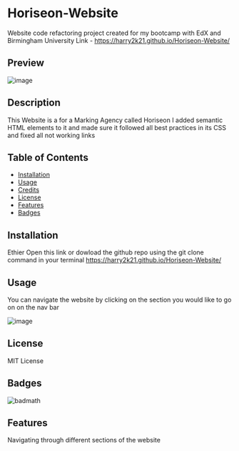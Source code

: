 # Horiseon-Website

Website code refactoring project created for my bootcamp with EdX and Birmingham University
Link - https://harry2k21.github.io/Horiseon-Website/
## Preview

![image](https://user-images.githubusercontent.com/88850029/220477199-a6dcbf63-e715-474b-a5b5-0e0f22204875.png)

## Description 

This Website is a for a Marking Agency called Horiseon I added semantic HTML elements to it and made sure it followed all best practices in its CSS and fixed all not working links


## Table of Contents


* [Installation](#installation)
* [Usage](#usage)
* [Credits](#credits)
* [License](#license)
* [Features](#Features)
* [Badges](#Badges)



## Installation

Ethier Open this link or dowload the github repo using the git clone command in your terminal
https://harry2k21.github.io/Horiseon-Website/
## Usage 

You can navigate the website by clicking on the section you would like to go on on the nav bar

![image](https://user-images.githubusercontent.com/88850029/220477324-546f9afd-a2c3-4510-b647-76aeb724c9f1.png)

## License

MIT License

## Badges

![badmath](https://img.shields.io/github/languages/top/Harry2k21/Horiseon-Website?style=plastic)

## Features

Navigating through different sections of the website
